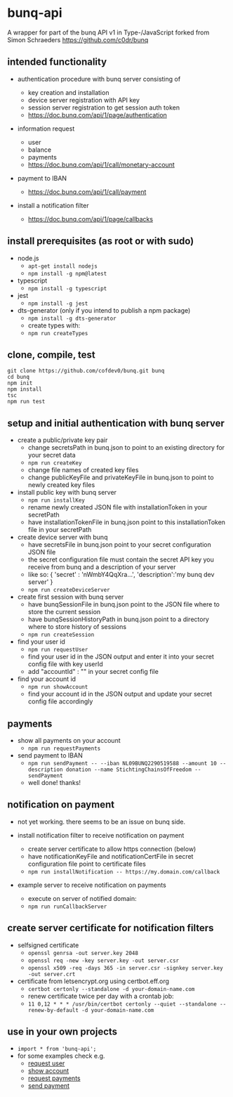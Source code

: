 # bunq-api

A wrapper for part of the bunq API v1 in Type-/JavaScript forked from Simon Schraeders https://github.com/c0dr/bunq


## intended functionality

- authentication procedure with bunq server consisting of
    - key creation and installation
    - device server registration with API key
    - session server registration to get session auth token
    - https://doc.bunq.com/api/1/page/authentication
    
    
- information request
    - user
    - balance
    - payments
    - https://doc.bunq.com/api/1/call/monetary-account
    
    
- payment to IBAN
    - https://doc.bunq.com/api/1/call/payment


- install a notification filter
    - https://doc.bunq.com/api/1/page/callbacks
    

## install prerequisites (as root or with sudo)
 
- node.js 
    - ```apt-get install nodejs```
    - ```npm install -g npm@latest```
- typescript 
    - ```npm install -g typescript```
- jest
    - ```npm install -g jest```
- dts-generator (only if you intend to publish a npm package)
    - ```npm install -g dts-generator```
    - create types with: 
    - ```npm run createTypes```

## clone, compile, test
```
git clone https://github.com/cofdev0/bunq.git bunq
cd bunq
npm init
npm install
tsc
npm run test
```

## setup and initial authentication with bunq server
- create a public/private key pair
    - change secretsPath in bunq.json to point to an existing directory for your secret data
    - ```npm run createKey```
    - change file names of created key files
    - change publicKeyFile and privateKeyFile in bunq.json to point to newly created key files
- install public key with bunq server
    - ```npm run installKey```
    - rename newly created JSON file with installationToken in your secretPath
    - have installationTokenFile in bunq.json point to this installationToken file in your secretPath
- create device server with bunq
    - have secretsFile in bunq.json point to your secret configuration JSON file
    - the secret configuration file must contain the secret API key you receive from bunq and a description of your server
    - like so: { 'secret' : 'nWmbY4QqXra...', 'description':'my bunq dev server' }
    - ```npm run createDeviceServer```
- create first session with bunq server
    - have bunqSessionFile in bunq.json point to the JSON file where to store the current session
    - have bunqSessionHistoryPath in bunq.json point to a directory where to store history of sessions
    - ```npm run createSession```
- find your user id
    - ```npm run requestUser```
    - find your user id in the JSON output and enter it into your secret config file with key userId
    - add "accountId" : "" in your secret config file
- find your account id
    - ```npm run showAccount```
    - find your account id in the JSON output and update your secret config file accordingly

## payments
- show all payments on your account
    - ```npm run requestPayments```
- send payment to IBAN
    - ```npm run sendPayment -- --iban NL09BUNQ2290519588 --amount 10 --description donation --name StichtingChainsOfFreedom --sendPayment```
    - well done! thanks!

## notification on payment
- not yet working. there seems to be an issue on bunq side.
- install notification filter to receive notification on payment
    - create server certificate to allow https connection (below)
    - have notificationKeyFile and notificationCertFile in secret configuration file point to certificate files
    - ```npm run installNotification -- https://my.domain.com/callback```
    
- example server to receive notification on payments    
    - execute on server of notified domain: 
    - ```npm run runCallbackServer```

## create server certificate for notification filters
- selfsigned certificate
    - ```openssl genrsa -out server.key 2048``` 
    - ```openssl req -new -key server.key -out server.csr``` 
    - ```openssl x509 -req -days 365 -in server.csr -signkey server.key -out server.crt```
- certificate from letsencrypt.org using certbot.eff.org
    - ```certbot certonly --standalone -d your-domain-name.com```
    - renew certificate twice per day with a crontab job: 
    - ```11 0,12 * * * /usr/bin/certbot certonly --quiet --standalone --renew-by-default -d your-domain-name.com```
    
## use in your own projects
- ```import * from 'bunq-api';```
- for some examples check e.g.
    - [request user](https://github.com/cofdev0/bunq/blob/master/src/requestUser.ts)
    - [show account](https://github.com/cofdev0/bunq/blob/master/src/showAccount.ts)
    - [request payments](https://github.com/cofdev0/bunq/blob/master/src/requestPayments.ts)
    - [send payment](https://github.com/cofdev0/bunq/blob/master/src/requestPayments.ts)
